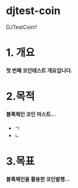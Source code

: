 # djtest-coin
DJTestCoin!!

# 1. 개요

#### 첫 번째 코인테스트 개요입니다.



# 2.목적

#### 블록체인 코인 마스트...

 - ㄱ
 - ㄴ
 

# 3.목표

#### 블록체인을 활용한 코인발행...
